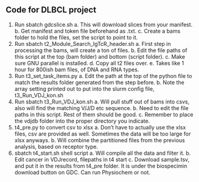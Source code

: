 ## Code for DLBCL project


1. Run sbatch gdcslice.sh
	a. This will download slices from your manifest. 
	b. Get manifest and token file beforehand as .txt.
	c. Create a bams folder to hold the files, set the script to point to it.
2. Run sbatch t2_Module_Search_IgTcR_header.sh
	a. First step in processing the bams, will create a ton of files.
	b. Edit the file paths of this script at the top (bam folder) and bottom (script folder).
	c. Make sure GNU parallel is installed.
	d. Copy all t2 files over.
	e. Takes like 1 hour for 800ish bam files, of DNA and RNA types.
3. Run t3_set_task_items.py
	a. Edit the path at the top of the python file to match the results folder generated from the step before.
	b. Note the array setting printed out to put into the slurm config file, t3_Run_VDJ_kon.sh
4. Run sbatch t3_Run_VDJ_kon.sh
	a. Will pull stuff out of bams into csvs, also will find the matching V/J/D etc sequence.
	b. Need to edit the file paths in this script. Rest of them should be good.
	c. Remember to place the vdjdb folder into the proper directory you indicate.
5. t4_pre.py to convert csv to xlsx
	a. Don’t have to actually use the xlsx files, csv are provided as well. Sometimes the data will be too large for xlsx anyways.
	b. Will combine the partitioned files from the previous analysis, based on receptor type.
6. sbatch t4_start.sh shell script
	a. Will compile all the data and filter it.
	b. Edit cancer in VDJrecord, filepaths in t4 start
	c. Download sample.tsv, and put it in the results from t4_pre folder. It is under the biospecimin download button on GDC.
Can run Physiochem or not.